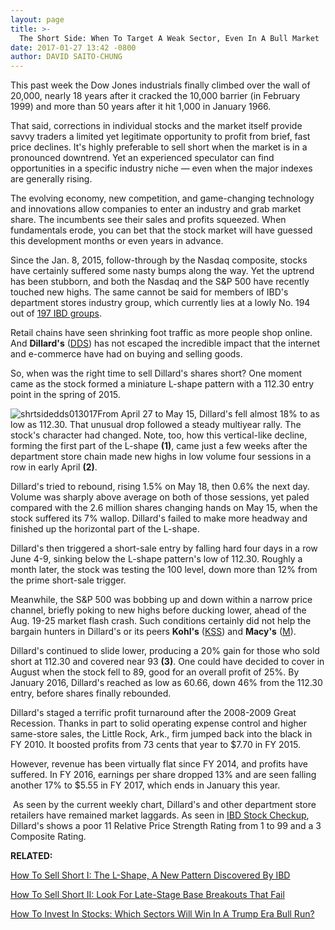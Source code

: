 ```yaml
---
layout: page
title: >-
  The Short Side: When To Target A Weak Sector, Even In A Bull Market
date: 2017-01-27 13:42 -0800
author: DAVID SAITO-CHUNG
---
```





This past week the Dow Jones industrials finally climbed over the wall of 20,000, nearly 18 years after it cracked the 10,000 barrier (in February 1999) and more than 50 years after it hit 1,000 in January 1966.


That said, corrections in individual stocks and the market itself provide savvy traders a limited yet legitimate opportunity to profit from brief, fast price declines. It's highly preferable to sell short when the market is in a pronounced downtrend. Yet an experienced speculator can find opportunities in a specific industry niche — even when the major indexes are generally rising.


The evolving economy, new competition, and game-changing technology and innovations allow companies to enter an industry and grab market share. The incumbents see their sales and profits squeezed. When fundamentals erode, you can bet that the stock market will have guessed this development months or even years in advance.


Since the Jan. 8, 2015, follow-through by the Nasdaq composite, stocks have certainly suffered some nasty bumps along the way. Yet the uptrend has been stubborn, and both the Nasdaq and the S&P 500 have recently touched new highs. The same cannot be said for members of IBD's department stores industry group, which currently lies at a lowly No. 194 out of [197 IBD groups](https://www.investors.com/data-tables/industry-sub-group-rankings-jan-26-2017/).


Retail chains have seen shrinking foot traffic as more people shop online. And **Dillard's** ([DDS](https://research.investors.com/quote.aspx?symbol=DDS)) has not escaped the incredible impact that the internet and e-commerce have had on buying and selling goods.


So, when was the right time to sell Dillard's shares short? One moment came as the stock formed a miniature L-shape pattern with a 112.30 entry point in the spring of 2015.


![shrtsidedds013017](https://www.investors.com/wp-content/uploads/2017/01/ShrtSideDDS013017.png)From April 27 to May 15, Dillard's fell almost 18% to as low as 112.30. That unusual drop followed a steady multiyear rally. The stock's character had changed. Note, too, how this vertical-like decline, forming the first part of the L-shape **(1)**, came just a few weeks after the department store chain made new highs in low volume four sessions in a row in early April **(2)**.


Dillard's tried to rebound, rising 1.5% on May 18, then 0.6% the next day. Volume was sharply above average on both of those sessions, yet paled compared with the 2.6 million shares changing hands on May 15, when the stock suffered its 7% wallop. Dillard's failed to make more headway and finished up the horizontal part of the L-shape.


Dillard's then triggered a short-sale entry by falling hard four days in a row June 4-9, sinking below the L-shape pattern's low of 112.30. Roughly a month later, the stock was testing the 100 level, down more than 12% from the prime short-sale trigger.


Meanwhile, the S&P 500 was bobbing up and down within a narrow price channel, briefly poking to new highs before ducking lower, ahead of the Aug. 19-25 market flash crash. Such conditions certainly did not help the bargain hunters in Dillard's or its peers **Kohl's** ([KSS](https://research.investors.com/quote.aspx?symbol=KSS)) and **Macy's** ([M](https://research.investors.com/quote.aspx?symbol=M)).


Dillard's continued to slide lower, producing a 20% gain for those who sold short at 112.30 and covered near 93 **(3)**. One could have decided to cover in August when the stock fell to 89, good for an overall profit of 25%. By January 2016, Dillard's reached as low as 60.66, down 46% from the 112.30 entry, before shares finally rebounded.


Dillard's staged a terrific profit turnaround after the 2008-2009 Great Recession. Thanks in part to solid operating expense control and higher same-store sales, the Little Rock, Ark., firm jumped back into the black in FY 2010. It boosted profits from 73 cents that year to $7.70 in FY 2015.


However, revenue has been virtually flat since FY 2014, and profits have suffered. In FY 2016, earnings per share dropped 13% and are seen falling another 17% to $5.55 in FY 2017, which ends in January this year.


 As seen by the current weekly chart, Dillard's and other department store retailers have remained market laggards.
As seen in [IBD Stock Checkup](http://research.investors.com/stock-checkup/nyse-dillards-inc-dds.aspx), Dillard's shows a poor 11 Relative Price Strength Rating from 1 to 99 and a 3 Composite Rating.


**RELATED:**


[How To Sell Short I: The L-Shape, A New Pattern Discovered By IBD](https://www.investors.com/research/the-short-side/how-to-win-at-short-selling-train-your-eyes-for-follow-on-sells/)


[How To Sell Short II: Look For Late-Stage Base Breakouts That Fail](https://www.investors.com/how-to-invest/investors-corner/late-stage-breakout-failure-good-short-selling-moment/)


[How To Invest In Stocks: Which Sectors Will Win In A Trump Era Bull Run?](https://www.investors.com/news/trump-win-stocks-rise-new-bull-market/)




